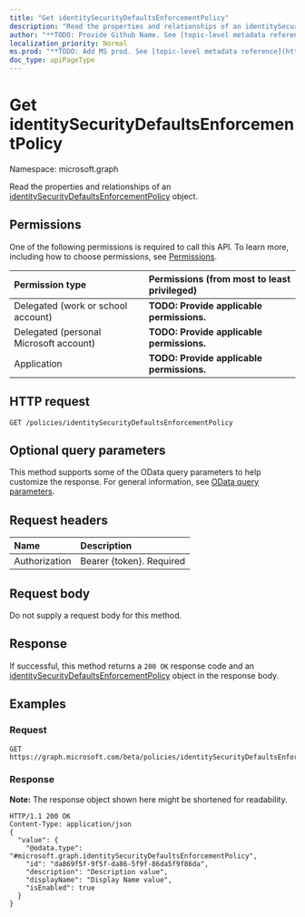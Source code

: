 ```yaml
---
title: "Get identitySecurityDefaultsEnforcementPolicy"
description: "Read the properties and relationships of an identitySecurityDefaultsEnforcementPolicy object."
author: "**TODO: Provide Github Name. See [topic-level metadata reference](https://msgo.azurewebsites.net/add/document/guidelines/metadata.html#topic-level-metadata)**"
localization_priority: Normal
ms.prod: "**TODO: Add MS prod. See [topic-level metadata reference](https://msgo.azurewebsites.net/add/document/guidelines/metadata.html#topic-level-metadata)**"
doc_type: apiPageType
---
```


# Get identitySecurityDefaultsEnforcementPolicy

Namespace: microsoft.graph

Read the properties and relationships of an [identitySecurityDefaultsEnforcementPolicy](../resources/identitysecuritydefaultsenforcementpolicy.md) object.

## Permissions
One of the following permissions is required to call this API. To learn more, including how to choose permissions, see [Permissions](/concepts/permissions-reference.md).

|Permission type|Permissions (from most to least privileged)|
|:---|:---|
|Delegated (work or school account)|**TODO: Provide applicable permissions.**|
|Delegated (personal Microsoft account)|**TODO: Provide applicable permissions.**|
|Application|**TODO: Provide applicable permissions.**|

## HTTP request
<!-- {
  "blockType": "ignored"
}
-->
``` http
GET /policies/identitySecurityDefaultsEnforcementPolicy
```

## Optional query parameters
This method supports some of the OData query parameters to help customize the response. For general information, see [OData query parameters](/graph/query-parameters).

## Request headers
|Name|Description|
|:---|:---|
|Authorization|Bearer {token}. Required|

## Request body
Do not supply a request body for this method.

## Response
If successful, this method returns a `200 OK` response code and an [identitySecurityDefaultsEnforcementPolicy](../resources/identitysecuritydefaultsenforcementpolicy.md) object in the response body.

## Examples

### Request
<!-- {
  "blockType": "request",
  "name": "get_identitysecuritydefaultsenforcementpolicy"
}
-->
``` http
GET https://graph.microsoft.com/beta/policies/identitySecurityDefaultsEnforcementPolicy
```

### Response
**Note:** The response object shown here might be shortened for readability.
<!-- {
  "blockType": "response",
  "truncated": true,
  "@odata.type": "microsoft.graph.identitySecurityDefaultsEnforcementPolicy"
}
-->
``` http
HTTP/1.1 200 OK
Content-Type: application/json
{
  "value": {
    "@odata.type": "#microsoft.graph.identitySecurityDefaultsEnforcementPolicy",
    "id": "da869f5f-9f5f-da86-5f9f-86da5f9f86da",
    "description": "Description value",
    "displayName": "Display Name value",
    "isEnabled": true
  }
}
```

